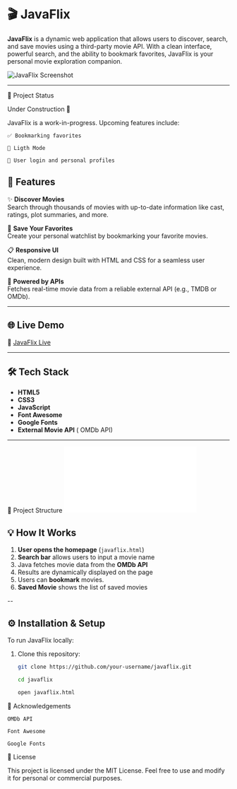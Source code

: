 # 🎬 JavaFlix

**JavaFlix** is a dynamic web application that allows users to discover, search, and save movies using a third-party movie API. With a clean interface, powerful search, and the ability to bookmark favorites, JavaFlix is your personal movie exploration companion.

![JavaFlix Screenshot](src/main/webapp/assets/images) 

---

🚧 Project Status

Under Construction 🚧

JavaFlix is a work-in-progress. Upcoming features include:

    ✅ Bookmarking favorites

    🔄 Ligth Mode

    🔄 User login and personal profiles

## 🚀 Features

✨ **Discover Movies**  
Search through thousands of movies with up-to-date information like cast, ratings, plot summaries, and more.

🔖 **Save Your Favorites**  
Create your personal watchlist by bookmarking your favorite movies.

📋 **Responsive UI**  
Clean, modern design built with HTML and CSS for a seamless user experience.

🎯 **Powered by APIs**  
Fetches real-time movie data from a reliable external API (e.g., TMDB or OMDb).

---

## 🌐 Live Demo

🔗 [JavaFlix Live](https://your-live-site-link.com)  

---

## 🛠️ Tech Stack

- **HTML5**
- **CSS3**
- **JavaScript**
- **Font Awesome**
- **Google Fonts**
- **External Movie API** ( OMDb API)

---

📁 Project Structure
![Project Structue.txt](structure.txt)


## 💡 How It Works

1. **User opens the homepage** (`javaflix.html`)
2. **Search bar** allows users to input a movie name
3. Java fetches movie data from the **OMDb API**
4. Results are dynamically displayed on the page
5. Users can **bookmark** movies.
6. **Saved Movie** shows the list of saved movies

--

## ⚙️ Installation & Setup

To run JavaFlix locally:

1. Clone this repository:
   ```bash
   git clone https://github.com/your-username/javaflix.git
   
   cd javaflix

   open javaflix.html


🙌 Acknowledgements

    OMDb API

    Font Awesome

    Google Fonts

📜 License

This project is licensed under the MIT License.
Feel free to use and modify it for personal or commercial purposes.

